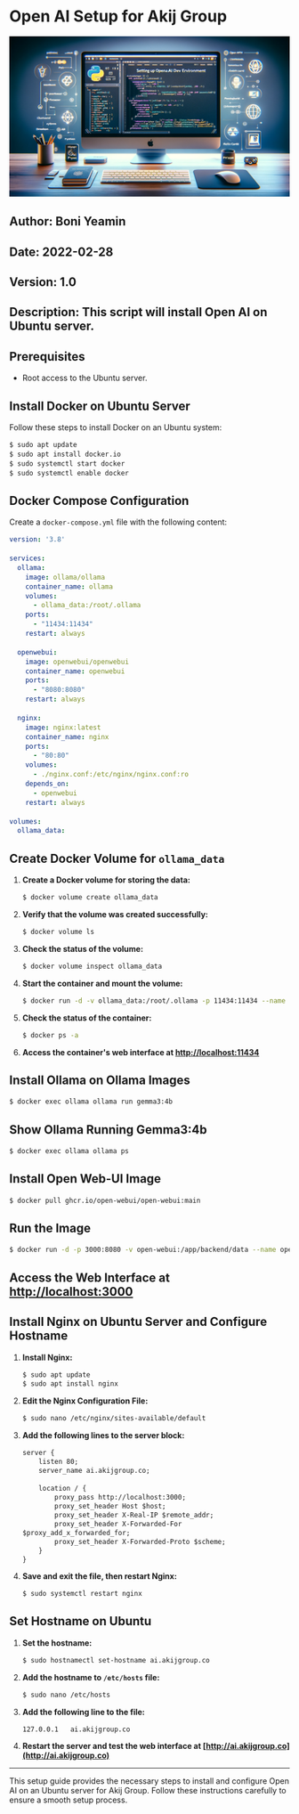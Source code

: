 # Open AI Setup for Akij Group

![Akij Group](https://github.com/boniyeamincse/openaisetup/blob/main/image/boni%20Yemain.png)

## Author: Boni Yeamin
## Date: 2022-02-28
## Version: 1.0
## Description: This script will install Open AI on Ubuntu server.

## Prerequisites
- Root access to the Ubuntu server.

## Install Docker on Ubuntu Server

Follow these steps to install Docker on an Ubuntu system:

```sh
$ sudo apt update
$ sudo apt install docker.io
$ sudo systemctl start docker
$ sudo systemctl enable docker
```

## Docker Compose Configuration

Create a `docker-compose.yml` file with the following content:

```yaml
version: '3.8'

services:
  ollama:
    image: ollama/ollama
    container_name: ollama
    volumes:
      - ollama_data:/root/.ollama
    ports:
      - "11434:11434"
    restart: always

  openwebui:
    image: openwebui/openwebui
    container_name: openwebui
    ports:
      - "8080:8080"
    restart: always

  nginx:
    image: nginx:latest
    container_name: nginx
    ports:
      - "80:80"
    volumes:
      - ./nginx.conf:/etc/nginx/nginx.conf:ro
    depends_on:
      - openwebui
    restart: always

volumes:
  ollama_data:
```

## Create Docker Volume for `ollama_data`

1. **Create a Docker volume for storing the data:**
    ```sh
    $ docker volume create ollama_data
    ```

2. **Verify that the volume was created successfully:**
    ```sh
    $ docker volume ls
    ```

3. **Check the status of the volume:**
    ```sh
    $ docker volume inspect ollama_data
    ```

4. **Start the container and mount the volume:**
    ```sh
    $ docker run -d -v ollama_data:/root/.ollama -p 11434:11434 --name ollama ollama/ollama:latest
    ```

5. **Check the status of the container:**
    ```sh
    $ docker ps -a
    ```

6. **Access the container's web interface at [http://localhost:11434](http://localhost:11434)**

## Install Ollama on Ollama Images

```sh
$ docker exec ollama ollama run gemma3:4b
```

## Show Ollama Running Gemma3:4b

```sh
$ docker exec ollama ollama ps
```

## Install Open Web-UI Image

```sh
$ docker pull ghcr.io/open-webui/open-webui:main
```

## Run the Image

```sh
$ docker run -d -p 3000:8080 -v open-webui:/app/backend/data --name open-webui ghcr.io/open-webui/open-webui:main
```

## Access the Web Interface at [http://localhost:3000](http://localhost:3000)

## Install Nginx on Ubuntu Server and Configure Hostname

1. **Install Nginx:**
    ```sh
    $ sudo apt update
    $ sudo apt install nginx
    ```

2. **Edit the Nginx Configuration File:**
    ```sh
    $ sudo nano /etc/nginx/sites-available/default
    ```

3. **Add the following lines to the server block:**

    ```nginx
    server {
        listen 80;
        server_name ai.akijgroup.co;

        location / {
            proxy_pass http://localhost:3000;
            proxy_set_header Host $host;
            proxy_set_header X-Real-IP $remote_addr;
            proxy_set_header X-Forwarded-For $proxy_add_x_forwarded_for;
            proxy_set_header X-Forwarded-Proto $scheme;
        }
    }
    ```

4. **Save and exit the file, then restart Nginx:**
    ```sh
    $ sudo systemctl restart nginx
    ```

## Set Hostname on Ubuntu

1. **Set the hostname:**
    ```sh
    $ sudo hostnamectl set-hostname ai.akijgroup.co
    ```

2. **Add the hostname to `/etc/hosts` file:**
    ```sh
    $ sudo nano /etc/hosts
    ```

3. **Add the following line to the file:**
    ```plaintext
    127.0.0.1   ai.akijgroup.co
    ```

4. **Restart the server and test the web interface at [http://ai.akijgroup.co](http://ai.akijgroup.co)**

---

This setup guide provides the necessary steps to install and configure Open AI on an Ubuntu server for Akij Group. Follow these instructions carefully to ensure a smooth setup process.